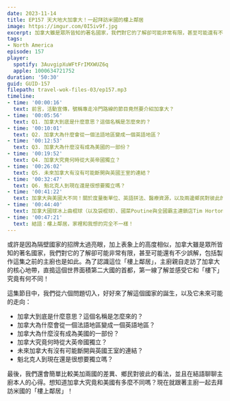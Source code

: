 ```yaml
---
date: 2023-11-14
title: EP157 天大地大加拿大！一起拜訪米國的樓上鄰居
image: https://imgur.com/0I5iv9f.jpg
excerpt: 加拿大雖是眾所皆知的著名國家，我們對它的了解卻可能非常有限，甚至可能還有不少誤解。這集讓我們從六個問題切入，直搗這個世界面積第二大國的首都，第一線了解並感受它和「樓下」究竟有何不同！
tags:
- North America
episode: 157
player:
  spotify: 3AuvgipXuWFtFrIMXWUZ6q
  apple: 1000634721752
duration: '50:30'
guid: GUID-157
filepath: travel-wok-files-03/ep157.mp3
timeline:
- time: '00:00:16'
  text: 前言，活動宣傳，號稱專走冷門路線的節目竟然要介紹加拿大？
- time: '00:05:56'
  text: Q1. 加拿大到底是什麼意思？這個名稱是怎麼來的？
- time: '00:10:01'
  text: Q2. 加拿大為什麼會從一個法語地區變成一個英語地區？
- time: '00:12:53'
  text: Q3. 加拿大為什麼沒有成為美國的一部份？
- time: '00:19:52'
  text: Q4. 加拿大究竟何時從大英帝國獨立？
- time: '00:26:02'
  text: Q5. 未來加拿大有沒有可能斷開與英國王室的連結？
- time: '00:32:47'
  text: Q6. 魁北克人到現在還是很想要獨立嗎？
- time: '00:41:22'
  text: 加拿大與美國大不同！關於度量衡單位、英語拼法、醫療資源，以及兩邊鄉民對彼此的看法
- time: '00:44:40'
  text: 加拿大國球冰上曲棍球（以及袋棍球）、國菜Poutine與全國霸主連鎖店Tim Hortons
- time: '00:47:21'
  text: 結語：樓上鄰居，家裡和我想的完全不一樣！
---
```

或許是因為隔壁國家的招牌太過亮眼，加上表象上的高度相似，加拿大雖是眾所皆知的著名國家，我們對它的了解卻可能非常有限，甚至可能還有不少誤解，包括製作這集之前的主廚也是如此。為了認識這位「樓上鄰居」，主廚親自走訪了加拿大的核心地帶，直搗這個世界面積第二大國的首都，第一線了解並感受它和「樓下」究竟有何不同！

這集節目中，我們從六個問題切入，好好來了解這個國家的誕生，以及它未來可能的走向：

* 加拿大到底是什麼意思？這個名稱是怎麼來的？
* 加拿大為什麼會從一個法語地區變成一個英語地區？
* 加拿大為什麼沒有成為美國的一部份？
* 加拿大究竟何時從大英帝國獨立？
* 未來加拿大有沒有可能斷開與英國王室的連結？
* 魁北克人到現在還是很想要獨立嗎？

最後，我們還會簡單比較美加兩國的差異、鄉民對彼此的看法，並且在結語聊聊主廚本人的心得。想知道加拿大究竟和美國有多麼不同嗎？現在就跟著主廚一起去拜訪米國的「樓上鄰居」！